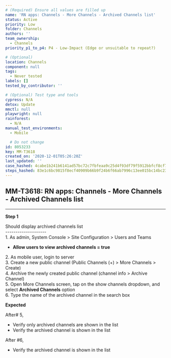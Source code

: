 ```yaml
---
# (Required) Ensure all values are filled up
name: 'RN apps: Channels - More Channels - Archived Channels list'
status: Active
priority: Low
folder: Channels
authors: ''
team_ownership:
  - Channels
priority_p1_to_p4: P4 - Low-Impact (Edge or unsuitable to repeat?)

# (Optional)
location: Channels
component: null
tags:
  - Never tested
labels: []
tested_by_contributor: ''

# (Optional) Test type and tools
cypress: N/A
detox: Update
mmctl: null
playwright: null
rainforest:
  - N/A
manual_test_environments:
  - Mobile

  # Do not change
id: 8053233
key: MM-T3618
created_on: '2020-12-01T05:26:20Z'
last_updated: ''
case_hashed: 4cabe1b241b6141ad57bc72c7fbfeaa9c25d4f93df79f5912bbfcf8cf7a62f2f3c21a0fe7ff777483364f9667a69d805
steps_hashed: 83e1c6bc9815f8ecf40909b66b9f24b6f66ab7996c13ee015bc14bc232437e84e6baaa1b22438c45e39eda5ba2112c0d
---
```


<!-- (Auto-generated) Based on frontmatter's "key" and "name" -->

## MM-T3618: RN apps: Channels - More Channels - Archived Channels list

---

**Step 1**

Should display archived channels list\
\--------------------\
1\. As admin, System Console > Site Configuration > Users and Teams

- **Allow users to view archived channels = true**

2\. As mobile user, login to server\
3\. Create a new public channel (Public Channels (+) > More Channels > Create)\
4\. Archive the newly created public channel (channel info > Archive Channel)\
5\. Open More Channels screen, tap on the show channels dropdown, and select **Archived Channels** option\
6\. Type the name of the archived channel in the search box

**Expected**

After# 5,

- Verify only archived channels are shown in the list
- Verify the archived channel is shown in the list

After #6,

- Verify the archived channel is shown in the list
